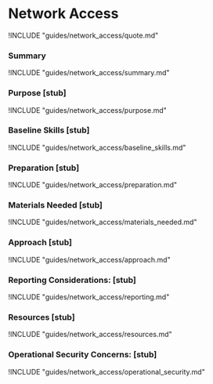 # Network Access

!INCLUDE "guides/network_access/quote.md"

### Summary

!INCLUDE "guides/network_access/summary.md"

### Purpose [stub]

!INCLUDE "guides/network_access/purpose.md"

### Baseline Skills [stub]

!INCLUDE "guides/network_access/baseline_skills.md"

### Preparation [stub]

!INCLUDE "guides/network_access/preparation.md"

### Materials Needed [stub]

!INCLUDE "guides/network_access/materials_needed.md"

### Approach [stub]

!INCLUDE "guides/network_access/approach.md"

### Reporting Considerations: [stub]

!INCLUDE "guides/network_access/reporting.md"

### Resources [stub]

!INCLUDE "guides/network_access/resources.md"

### Operational Security Concerns: [stub]

!INCLUDE "guides/network_access/operational_security.md"
